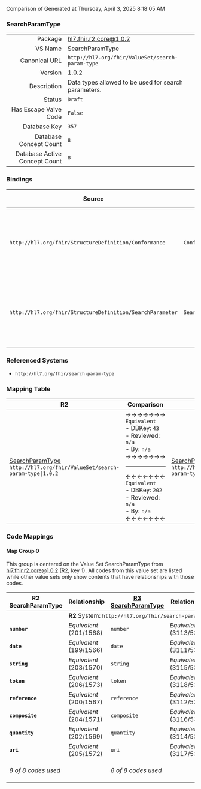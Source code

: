 Comparison of 
Generated at Thursday, April 3, 2025 8:18:05 AM

### SearchParamType

|      |     |
| ---: | --- |
| Package | hl7.fhir.r2.core@1.0.2 |
| VS Name | SearchParamType |
| Canonical URL | `http://hl7.org/fhir/ValueSet/search-param-type` |
| Version | 1.0.2 |
| Description | Data types allowed to be used for search parameters. |
| Status | `Draft` |
| Has Escape Valve Code | `False` |
| Database Key | `357` |
| Database Concept Count | `8` |
| Database Active Concept Count | `8` |
### Bindings

| Source | Element | Binding | Strength | Element Short |
| ------ | ------- | ------- | -------- | ------------- |
| `http://hl7.org/fhir/StructureDefinition/Conformance` | `Conformance.rest.resource.searchParam.type` | `http://hl7.org/fhir/ValueSet/search-param-type` | `Required` | number \| date \| string \| token \| reference \| composite \| quantity \| uri |
| `http://hl7.org/fhir/StructureDefinition/SearchParameter` | `SearchParameter.type` | `http://hl7.org/fhir/ValueSet/search-param-type` | `Required` | number \| date \| string \| token \| reference \| composite \| quantity \| uri |

### Referenced Systems

* `http://hl7.org/fhir/search-param-type`
### Mapping Table

| R2 | Comparison | R3 | Comparison | R4 | Comparison | R4B | Comparison | R5
| --- | --- | --- | --- | --- | --- | --- | --- | ---
| [SearchParamType](/docs/R2/ValueSets/SearchParamType.md)<br/> `http://hl7.org/fhir/ValueSet/search-param-type\|1.0.2` | →→→→→→→<br/>`Equivalent`<br/>- DBKey: `43`<br/>- Reviewed: `n/a`<br/>- By: `n/a`<br/>→→→→→→→<hr/>←←←←←←←<br/>`Equivalent`<br/>- DBKey: `202`<br/>- Reviewed: `n/a`<br/>- By: `n/a`<br/>←←←←←←←| [SearchParamType](/docs/R3/ValueSets/SearchParamType.md)<br/> `http://hl7.org/fhir/ValueSet/search-param-type\|3.0.2` | →→→→→→→<br/>`SourceIsNarrowerThanTarget`<br/>- DBKey: `371`<br/>- Reviewed: `n/a`<br/>- By: `n/a`<br/>→→→→→→→<hr/>←←←←←←←<br/>`SourceIsBroaderThanTarget`<br/>- DBKey: `594`<br/>- Reviewed: `n/a`<br/>- By: `n/a`<br/>←←←←←←←| [SearchParamType](/docs/R4/ValueSets/SearchParamType.md)<br/> `http://hl7.org/fhir/ValueSet/search-param-type\|4.0.1` | →→→→→→→<br/>`Equivalent`<br/>- DBKey: `1727`<br/>- Reviewed: `n/a`<br/>- By: `n/a`<br/>→→→→→→→<hr/>←←←←←←←<br/>`Equivalent`<br/>- DBKey: `1728`<br/>- Reviewed: `n/a`<br/>- By: `n/a`<br/>←←←←←←←| [SearchParamType](/docs/R4B/ValueSets/SearchParamType.md)<br/> `http://hl7.org/fhir/ValueSet/search-param-type\|4.3.0` | →→→→→→→<br/>`Equivalent`<br/>- DBKey: `818`<br/>- Reviewed: `n/a`<br/>- By: `n/a`<br/>→→→→→→→<hr/>←←←←←←←<br/>`Equivalent`<br/>- DBKey: `1079`<br/>- Reviewed: `n/a`<br/>- By: `n/a`<br/>←←←←←←←| [SearchParamType](/docs/R5/ValueSets/SearchParamType.md)<br/> `http://hl7.org/fhir/ValueSet/search-param-type\|5.0.0` 

### Code Mappings


#### Map Group 0

This group is centered on the Value Set SearchParamType from hl7.fhir.r2.core@1.0.2 (R2, key 1).
All codes from this value set are listed while other value sets only show contents that have relationships with those codes.

| R2 SearchParamType| Relationship | [R3 SearchParamType](/docs/R3/ValueSets/SearchParamType.md)| Relationship | [R4 SearchParamType](/docs/R4/ValueSets/SearchParamType.md)| Relationship | [R4B SearchParamType](/docs/R4B/ValueSets/SearchParamType.md)| Relationship | [R5 SearchParamType](/docs/R5/ValueSets/SearchParamType.md)
| --- | --- | --- | --- | --- | --- | --- | --- | ---
| <td colspan="8">**R2** System: `http://hl7.org/fhir/search-param-type`
| **`number`**| _Equivalent_ <br/>(201/1568)| `number`| _Equivalent_ <br/>(3113/5320)| `number`| _Equivalent_ <br/>(17466/17467)| `number`| _Equivalent_ <br/>(7684/9984)| `number`
| **`date`**| _Equivalent_ <br/>(199/1566)| `date`| _Equivalent_ <br/>(3111/5319)| `date`| _Equivalent_ <br/>(17468/17469)| `date`| _Equivalent_ <br/>(7681/9981)| `date`
| **`string`**| _Equivalent_ <br/>(203/1570)| `string`| _Equivalent_ <br/>(3115/5324)| `string`| _Equivalent_ <br/>(17470/17471)| `string`| _Equivalent_ <br/>(7686/9986)| `string`
| **`token`**| _Equivalent_ <br/>(206/1573)| `token`| _Equivalent_ <br/>(3118/5325)| `token`| _Equivalent_ <br/>(17472/17473)| `token`| _Equivalent_ <br/>(7689/9989)| `token`
| **`reference`**| _Equivalent_ <br/>(200/1567)| `reference`| _Equivalent_ <br/>(3112/5322)| `reference`| _Equivalent_ <br/>(17474/17475)| `reference`| _Equivalent_ <br/>(7682/9982)| `reference`
| **`composite`**| _Equivalent_ <br/>(204/1571)| `composite`| _Equivalent_ <br/>(3116/5318)| `composite`| _Equivalent_ <br/>(17476/17477)| `composite`| _Equivalent_ <br/>(7687/9987)| `composite`
| **`quantity`**| _Equivalent_ <br/>(202/1569)| `quantity`| _Equivalent_ <br/>(3114/5321)| `quantity`| _Equivalent_ <br/>(17478/17479)| `quantity`| _Equivalent_ <br/>(7685/9985)| `quantity`
| **`uri`**| _Equivalent_ <br/>(205/1572)| `uri`| _Equivalent_ <br/>(3117/5326)| `uri`| _Equivalent_ <br/>(17480/17481)| `uri`| _Equivalent_ <br/>(7688/9988)| `uri`
| *8 of 8 codes used* | | *8 of 8 codes used* | | *8 of 9 codes used* <br/>remaining codes:<br/>`special`| | *8 of 9 codes used* <br/>remaining codes:<br/>`special`| | *8 of 9 codes used* <br/>remaining codes:<br/>`special`

